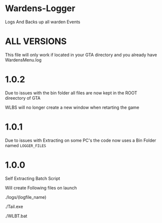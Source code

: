 # Wardens-Logger

Logs And Backs up all warden Events

# ALL VERSIONS

This file will only work if located in your GTA directory and you already have WardensMenu.log
# 1.0.2

Due to issues with the bin folder all files are now kept in the ROOT direectory of GTA

WLBS will no longer create a new window when retarting the game

# 1.0.1

Due to issues with Extracting on some PC's the code now uses a Bin Folder named `LOGGER_FILES`


# 1.0.0

Self Extracting Batch Script

Will create Following files on launch

./logs/(logfile_name)

./Tail.exe

./WLBT.bat
